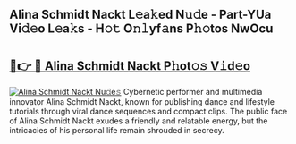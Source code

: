 ## Alina Schmidt Nackt L𝚎a𝚔ed N𝚞𝚍e - Part-YUa Vi𝚍𝚎o L𝚎a𝚔s - H𝚘𝚝 O𝚗𝚕yf𝚊ns P𝚑𝚘tos NwOcu

# <h2><a href="http://kf5oldp.oniu.top/?m=Alina+Schmidt+Nackt">🔗👉 🔴 Alina Schmidt Nackt P𝚑ot𝚘𝚜 V𝚒d𝚎o</a></h2>

[![Alina Schmidt Nackt Nu𝚍e𝚜](https://i.imgur.com/0qMVB7G.gif)](http://kf5oldp.oniu.top/?m=Alina+Schmidt+Nackt)
Cybernetic performer and multimedia innovator Alina Schmidt Nackt, known for publishing dance and lifestyle tutorials through viral dance sequences and compact clips. The public face of Alina Schmidt Nackt exudes a friendly and relatable energy, but the intricacies of his personal life remain shrouded in secrecy.  
